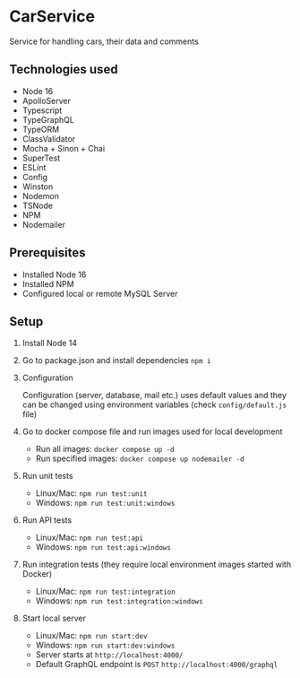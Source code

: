 # CarService
Service for handling cars, their data and comments 

## Technologies used
* Node 16
* ApolloServer
* Typescript
* TypeGraphQL
* TypeORM
* ClassValidator
* Mocha + Sinon + Chai
* SuperTest
* ESLint
* Config
* Winston
* Nodemon
* TSNode
* NPM
* Nodemailer

## Prerequisites
* Installed Node 16
* Installed NPM
* Configured local or remote MySQL Server

## Setup
1. Install Node 14
2. Go to package.json and install dependencies `npm i`
3. Configuration

    Configuration (server, database, mail etc.) uses default values and they can be
    changed using environment variables (check `config/default.js` file)
4. Go to docker compose file and run images used for local development
   * Run all images: `docker compose up -d`
   * Run specified images: `docker compose up nodemailer -d`
5. Run unit tests
   * Linux/Mac: `npm run test:unit`
   * Windows: `npm run test:unit:windows`
6. Run API tests
    * Linux/Mac: `npm run test:api`
    * Windows: `npm run test:api:windows`
7. Run integration tests (they require local environment images started with Docker)
    * Linux/Mac: `npm run test:integration`
    * Windows: `npm run test:integration:windows`
8. Start local server
    * Linux/Mac: `npm run start:dev`
    * Windows: `npm run start:dev:windows`
    * Server starts at `http://localhost:4000/`
    * Default GraphQL endpoint is `POST` `http://localhost:4000/graphql`

